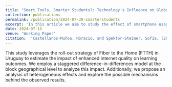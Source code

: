 ```yaml
---
title: "Smart Tools, Smarter Students?: Technology's Influence on Global Education Metrics. The case of Uruguay"
collection: publications
permalink: /publication/2024-07-30-smarterstudents
excerpt: 'In this article we aim to study the effect of smartphone usage on academic performance. In particular in teenagers from Uruguay. Joint work with Sofía Spektor-Steiner.'
date: 2024-07-15
venue: 'Working Paper'
citation:  'Castellanos-Muñoa, Horacio, and Spektor-Steiner, Sofía. (2024). &quot;Smart Tools, Smarter Students?: Technology&#39;s Influence on Global Education Metrics. The case of Uruguay.&quot; <i>Working Paper</i>.'
---
```


This study leverages the roll-out strategy of Fiber to the Home (FTTH) in Uruguay to estimate the impact of enhanced internet quality on learning outcomes. We employ a staggered difference-in-differences model at the block geographical level to analyze this impact. Additionally, we propose an analysis of heterogeneous effects and explore the possible mechanisms behind the observed results. 

